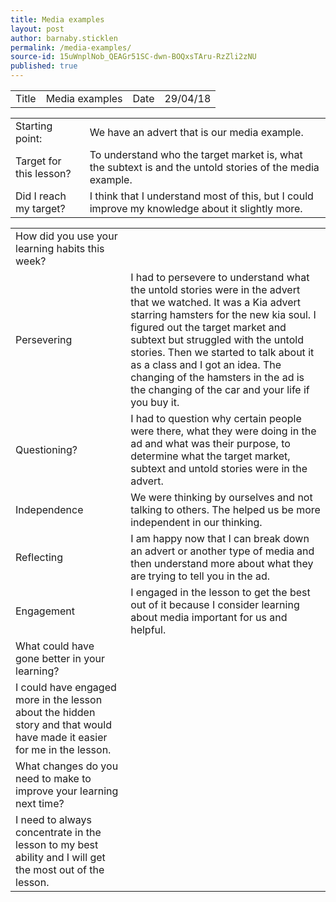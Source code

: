 ```yaml
---
title: Media examples
layout: post
author: barnaby.sticklen
permalink: /media-examples/
source-id: 15uWnplNob_QEAGr51SC-dwn-BOQxsTAru-RzZli2zNU
published: true
---
```

<table>
  <tr>
    <td>Title</td>
    <td>Media examples</td>
    <td>Date</td>
    <td>29/04/18</td>
  </tr>
</table>


<table>
  <tr>
    <td>Starting point:</td>
    <td>We have an advert that is our media example.</td>
  </tr>
  <tr>
    <td>Target for this lesson?</td>
    <td>To understand who the target market is, what the subtext is and the untold stories of the media example.</td>
  </tr>
  <tr>
    <td>Did I reach my target? </td>
    <td>I think that I understand most of this, but I could improve my knowledge about it slightly more.</td>
  </tr>
</table>


<table>
  <tr>
    <td>How did you use your learning habits this week?</td>
    <td></td>
  </tr>
  <tr>
    <td>Persevering</td>
    <td>I had to persevere to understand what the untold stories were in the advert that we watched. It was a Kia advert starring hamsters for the new kia soul. I figured out the target market and subtext but struggled with the untold stories. Then we started to talk about it as a class and I got an idea. The changing of the hamsters in the ad is the changing of the car and your life if you buy it.</td>
  </tr>
  <tr>
    <td>Questioning?</td>
    <td>I had to question why certain people were there, what they were doing in the ad and what was their purpose, to determine what the target market, subtext and untold stories were in the advert.</td>
  </tr>
  <tr>
    <td>Independence</td>
    <td>We were thinking by ourselves and not talking to others. The helped us be more independent in our thinking.</td>
  </tr>
  <tr>
    <td>Reflecting</td>
    <td>I am happy now that I can break down an advert or another type of media and then understand more about what they are trying to tell you in the ad.</td>
  </tr>
  <tr>
    <td>Engagement</td>
    <td>I engaged in the lesson to get the best out of it because I consider learning about media important for us and helpful.</td>
  </tr>
  <tr>
    <td>What could have gone better in your learning?</td>
    <td></td>
  </tr>
  <tr>
    <td>I could have engaged more in the lesson about the hidden story and that would have made it easier for me in the lesson.</td>
    <td></td>
  </tr>
  <tr>
    <td>What changes do you need to make to improve your learning next time?</td>
    <td></td>
  </tr>
  <tr>
    <td>I need to always concentrate in the lesson to my best ability and I will get the most out of the lesson.</td>
    <td></td>
  </tr>
</table>


